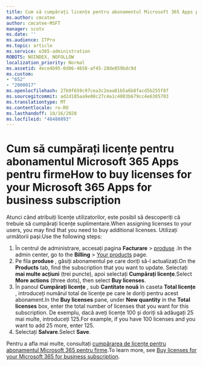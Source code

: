 ```yaml
---
title: Cum să cumpărați licențe pentru abonamentul Microsoft 365 Apps pentru firme
ms.author: cmcatee
author: cmcatee-MSFT
manager: scotv
ms.date: ''
ms.audience: ITPro
ms.topic: article
ms.service: o365-administration
ROBOTS: NOINDEX, NOFOLLOW
localization_priority: Normal
ms.assetid: 4ece4b95-0d06-4658-af45-28de859bdc9d
ms.custom:
- "652"
- "2000017"
ms.openlocfilehash: 27b9f659c97cea3c2eaa01b5a6b8facd5b255f8f
ms.sourcegitcommit: ad2d185aa9e08c27c4a1c4803b679cc4e6305703
ms.translationtype: MT
ms.contentlocale: ro-RO
ms.lasthandoff: 10/16/2020
ms.locfileid: "48488893"
---
```

# <a name="how-to-buy-licenses-for-your-microsoft-365-apps-for-business-subscription"></a><span data-ttu-id="34d94-102">Cum să cumpărați licențe pentru abonamentul Microsoft 365 Apps pentru firme</span><span class="sxs-lookup"><span data-stu-id="34d94-102">How to buy licenses for your Microsoft 365 Apps for business subscription</span></span>

<span data-ttu-id="34d94-103">Atunci când atribuiți licențe utilizatorilor, este posibil să descoperiți că trebuie să cumpărați licențe suplimentare.</span><span class="sxs-lookup"><span data-stu-id="34d94-103">When assigning licenses to your users, you may find that you need to buy additional licenses.</span></span> <span data-ttu-id="34d94-104">Utilizați următorii pași:</span><span class="sxs-lookup"><span data-stu-id="34d94-104">Use the following steps:</span></span>
  
1. <span data-ttu-id="34d94-105">În centrul de administrare, accesați pagina **Facturare**  >  [produse](https://go.microsoft.com/fwlink/p/?linkid=842054) .</span><span class="sxs-lookup"><span data-stu-id="34d94-105">In the admin center, go to the **Billing** > [Your products](https://go.microsoft.com/fwlink/p/?linkid=842054) page.</span></span>
2. <span data-ttu-id="34d94-106">Pe fila **produse** , găsiți abonamentul pe care doriți să-l actualizați.</span><span class="sxs-lookup"><span data-stu-id="34d94-106">On the **Products** tab, find the subscription that you want to update.</span></span> <span data-ttu-id="34d94-107">Selectați **mai multe acțiuni** (trei puncte), apoi selectați **Cumpărați licențe**.</span><span class="sxs-lookup"><span data-stu-id="34d94-107">Select **More actions** (three dots), then select **Buy licenses**.</span></span>
3. <span data-ttu-id="34d94-108">În panoul **Cumpărați licențe** , sub **Cantitate nouă** în caseta **Total licențe** , introduceți numărul total de licențe pe care le doriți pentru acest abonament.</span><span class="sxs-lookup"><span data-stu-id="34d94-108">In the **Buy licenses** pane, under **New quantity** in the **Total licenses** box, enter the total number of licenses that you want for this subscription.</span></span> <span data-ttu-id="34d94-109">De exemplu, dacă aveți licențe 100 și doriți să adăugați 25 mai multe, introduceți 125.</span><span class="sxs-lookup"><span data-stu-id="34d94-109">For example, if you have 100 licenses and you want to add 25 more, enter 125.</span></span>
4. <span data-ttu-id="34d94-110">Selectați **Salvare**.</span><span class="sxs-lookup"><span data-stu-id="34d94-110">Select **Save**.</span></span>

<span data-ttu-id="34d94-111">Pentru a afla mai multe, consultați [cumpărarea de licențe pentru abonamentul Microsoft 365 pentru firme](https://docs.microsoft.com/microsoft-365/commerce/licenses/buy-licenses).</span><span class="sxs-lookup"><span data-stu-id="34d94-111">To learn more, see [Buy licenses for your Microsoft 365 for business subscription](https://docs.microsoft.com/microsoft-365/commerce/licenses/buy-licenses).</span></span>